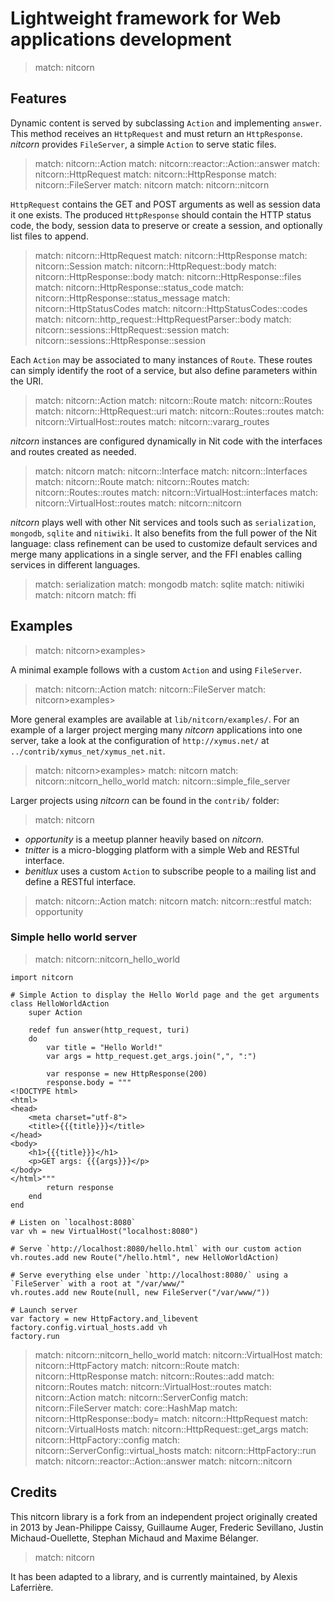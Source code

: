 # Lightweight framework for Web applications development


> match: nitcorn

## Features

Dynamic content is served by subclassing `Action` and implementing `answer`.
This method receives an `HttpRequest` and must return an `HttpResponse`.
_nitcorn_ provides `FileServer`, a simple `Action` to serve static files.


> match: nitcorn::Action
> match: nitcorn::reactor::Action::answer
> match: nitcorn::HttpRequest
> match: nitcorn::HttpResponse
> match: nitcorn::FileServer
> match: nitcorn
> match: nitcorn::nitcorn

`HttpRequest` contains the GET and POST arguments as well as session data it one exists.
The produced `HttpResponse` should contain the HTTP status code, the body,
session data to preserve or create a session, and optionally list files to append.


> match: nitcorn::HttpRequest
> match: nitcorn::HttpResponse
> match: nitcorn::Session
> match: nitcorn::HttpRequest::body
> match: nitcorn::HttpResponse::body
> match: nitcorn::HttpResponse::files
> match: nitcorn::HttpResponse::status_code
> match: nitcorn::HttpResponse::status_message
> match: nitcorn::HttpStatusCodes
> match: nitcorn::HttpStatusCodes::codes
> match: nitcorn::http_request::HttpRequestParser::body
> match: nitcorn::sessions::HttpRequest::session
> match: nitcorn::sessions::HttpResponse::session

Each `Action` may be associated to many instances of `Route`.
These routes can simply identify the root of a service,
but also define parameters within the URI.


> match: nitcorn::Action
> match: nitcorn::Route
> match: nitcorn::Routes
> match: nitcorn::HttpRequest::uri
> match: nitcorn::Routes::routes
> match: nitcorn::VirtualHost::routes
> match: nitcorn::vararg_routes

_nitcorn_ instances are configured dynamically in Nit code with the interfaces and routes created as needed.


> match: nitcorn
> match: nitcorn::Interface
> match: nitcorn::Interfaces
> match: nitcorn::Route
> match: nitcorn::Routes
> match: nitcorn::Routes::routes
> match: nitcorn::VirtualHost::interfaces
> match: nitcorn::VirtualHost::routes
> match: nitcorn::nitcorn

_nitcorn_ plays well with other Nit services and tools such as `serialization`, `mongodb`, `sqlite` and `nitiwiki`.
It also benefits from the full power of the Nit language:
class refinement can be used to customize default services and merge many applications in a single server,
and the FFI enables calling services in different languages.


> match: serialization
> match: mongodb
> match: sqlite
> match: nitiwiki
> match: nitcorn
> match: ffi

## Examples


> match: nitcorn>examples>

A minimal example follows with a custom `Action` and using `FileServer`.


> match: nitcorn::Action
> match: nitcorn::FileServer
> match: nitcorn>examples>

More general examples are available at `lib/nitcorn/examples/`.
For an example of a larger project merging many _nitcorn_ applications into one server,
take a look at the configuration of `http://xymus.net/` at `../contrib/xymus_net/xymus_net.nit`.


> match: nitcorn>examples>
> match: nitcorn
> match: nitcorn::nitcorn_hello_world
> match: nitcorn::simple_file_server

Larger projects using _nitcorn_ can be found in the `contrib/` folder:


> match: nitcorn

* _opportunity_ is a meetup planner heavily based on _nitcorn_.
* _tnitter_ is a micro-blogging platform with a simple Web and RESTful interface.
* _benitlux_ uses a custom `Action` to subscribe people to a mailing list and define a RESTful interface.


> match: nitcorn::Action
> match: nitcorn
> match: nitcorn::restful
> match: opportunity

### Simple hello world server


> match: nitcorn::nitcorn_hello_world

~~~
import nitcorn

# Simple Action to display the Hello World page and the get arguments
class HelloWorldAction
	super Action

	redef fun answer(http_request, turi)
	do
		var title = "Hello World!"
		var args = http_request.get_args.join(",", ":")

		var response = new HttpResponse(200)
		response.body = """
<!DOCTYPE html>
<html>
<head>
	<meta charset="utf-8">
	<title>{{{title}}}</title>
</head>
<body>
	<h1>{{{title}}}</h1>
	<p>GET args: {{{args}}}</p>
</body>
</html>"""
		return response
	end
end

# Listen on `localhost:8080`
var vh = new VirtualHost("localhost:8080")

# Serve `http://localhost:8080/hello.html` with our custom action
vh.routes.add new Route("/hello.html", new HelloWorldAction)

# Serve everything else under `http://localhost:8080/` using a `FileServer` with a root at "/var/www/"
vh.routes.add new Route(null, new FileServer("/var/www/"))

# Launch server
var factory = new HttpFactory.and_libevent
factory.config.virtual_hosts.add vh
factory.run
~~~


> match: nitcorn::nitcorn_hello_world
> match: nitcorn::VirtualHost
> match: nitcorn::HttpFactory
> match: nitcorn::Route
> match: nitcorn::HttpResponse
> match: nitcorn::Routes::add
> match: nitcorn::Routes
> match: nitcorn::VirtualHost::routes
> match: nitcorn::Action
> match: nitcorn::ServerConfig
> match: nitcorn::FileServer
> match: core::HashMap
> match: nitcorn::HttpResponse::body=
> match: nitcorn::HttpRequest
> match: nitcorn::VirtualHosts
> match: nitcorn::HttpRequest::get_args
> match: nitcorn::HttpFactory::config
> match: nitcorn::ServerConfig::virtual_hosts
> match: nitcorn::HttpFactory::run
> match: nitcorn::reactor::Action::answer
> match: nitcorn::nitcorn

## Credits

This nitcorn library is a fork from an independent project originally created in 2013 by
Jean-Philippe Caissy, Guillaume Auger, Frederic Sevillano, Justin Michaud-Ouellette,
Stephan Michaud and Maxime Bélanger.


> match: nitcorn

It has been adapted to a library, and is currently maintained, by Alexis Laferrière.

